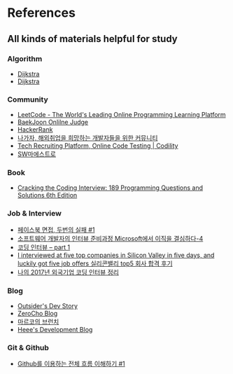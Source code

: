 References
==========

All kinds of materials helpful for study
----------------------------------------


### Algorithm
- [Dijkstra](https://www.zerocho.com/category/Algorithm/post/584bd46f580277001862f1af)
- [Dijkstra](https://limkydev.tistory.com/172)


### Community
- [LeetCode - The World's Leading Online Programming Learning Platform](https://leetcode.com/)
- [BaekJoon Onlilne Judge](https://www.acmicpc.net/)
- [HackerRank](https://www.hackerrank.com/)
- [나가자, 해외취업을 희망하는 개발자들을 위한 커뮤니티](http://www.nagaja.net)
- [Tech Recruiting Platform, Online Code Testing | Codility](https://www.codility.com/)
- [SW마에스트로 ](https://blog.naver.com/sw_maestro)


### Book
- [Cracking the Coding Interview: 189 Programming Questions and Solutions 6th Edition](https://www.amazon.com/Cracking-Coding-Interview-Programming-Questions/dp/0984782850)


### Job & Interview
- [페이스북 면접, 두번의 실패 #1](https://steemit.com/kr/@asbear/1)
- [소프트웨어 개발자의 인터뷰 준비과정 Microsoft에서 이직을 결심하다-4](https://brunch.co.kr/@yoonvi/8)
- [코딩 인터뷰 – part 1](https://sangminpark.blog/2017/06/13/%ec%bd%94%eb%94%a9-%ec%9d%b8%ed%84%b0%eb%b7%b0-part-1/)
- [I interviewed at five top companies in Silicon Valley in five days, and luckily got five job offers 실리콘밸리 top5 회사 합격 후기](https://medium.com/@jubileekim/%EC%8B%A4%EB%A6%AC%EC%BD%98%EB%B0%B8%EB%A6%AC-top5-%ED%9A%8C%EC%82%AC-%ED%95%A9%EA%B2%A9-%ED%9B%84%EA%B8%B0-c50640b26eab)
- [나의 2017년 외국기업 코딩 인터뷰 정리](https://www.popit.kr/%EB%82%98%EC%9D%98-2017%EB%85%84-%EC%99%B8%EA%B5%AD%EA%B8%B0%EC%97%85-%EC%BD%94%EB%94%A9-%EC%9D%B8%ED%84%B0%EB%B7%B0-%EC%A0%95%EB%A6%AC/)


### Blog
- [Outsider's Dev Story](https://blog.outsider.ne.kr/)
- [ZeroCho Blog](https://www.zerocho.com/)
- [마르코의 브런치](https://brunch.co.kr/@imagineer#info)
- [Heee's Development Blog](https://gmlwjd9405.github.io/)


### Git & Github
- [Github를 이용하는 전체 흐름 이해하기 #1](https://blog.outsider.ne.kr/865)



